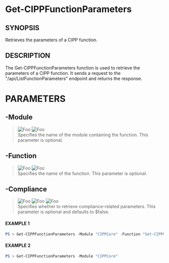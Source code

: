 # Get-CIPPFunctionParameters
## SYNOPSIS
Retrieves the parameters of a CIPP function.
## DESCRIPTION
The Get-CIPPFunctionParameters function is used to retrieve the parameters of a CIPP function. It sends a request to the "/api/ListFunctionParameters" endpoint and returns the response.
# PARAMETERS

## **-Module**
> ![Foo](https://img.shields.io/badge/Type-String-Blue?) ![Foo](https://img.shields.io/badge/Mandatory-FALSE-Green?) \
Specifies the name of the module containing the function. This parameter is optional.

  ## **-Function**
> ![Foo](https://img.shields.io/badge/Type-String-Blue?) ![Foo](https://img.shields.io/badge/Mandatory-FALSE-Green?) \
Specifies the name of the function. This parameter is optional.

  ## **-Compliance**
> ![Foo](https://img.shields.io/badge/Type-Boolean-Blue?) ![Foo](https://img.shields.io/badge/Mandatory-FALSE-Green?) ![Foo](https://img.shields.io/badge/DefaultValue-False-Blue?color=5547a8)\
Specifies whether to retrieve compliance-related parameters. This parameter is optional and defaults to $false.

 #### EXAMPLE 1
```powershell
PS > Get-CIPPFunctionParameters -Module "CIPPCore" -Function "Set-CIPPUserLicense"
```
 #### EXAMPLE 2
```powershell
PS > Get-CIPPFunctionParameters -Module "CIPPCore"
```

